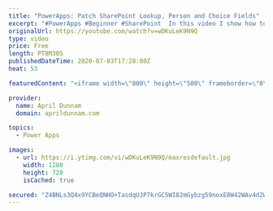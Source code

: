 ```yaml
---
title: "PowerApps: Patch SharePoint Lookup, Person and Choice Fields"
excerpt: "#PowerApps #Beginner #SharePoint  In this video I show how to work with and Patch complex SharePoint field types in Power Apps including: Lookups, Choice and Person Fields."
originalUrl: https://youtube.com/watch?v=wDKuLeK9N9Q
type: video
price: Free
length: PT8M30S
publishedDateTime: 2020-07-03T17:28:00Z
heat: 53

featuredContent: "<iframe width=\"800\" height=\"500\" frameborder=\"0\" src=\"https://www.youtube.com/embed/wDKuLeK9N9Q\" allow=\"accelerometer; autoplay; encrypted-media; gyroscope; picture-in-picture\" allowfullscreen></iframe>"

provider:
  name: April Dunnam
  domain: aprildunnam.com

topics:
  - Power Apps

images:
  - url: https://i.ytimg.com/vi/wDKuLeK9N9Q/maxresdefault.jpg
    width: 1280
    height: 720
    isCached: true

secured: "Z4BNLs3Q4x9YCBeQNHO+TasdqUJP7krGC5WI82mGybzg59noxE8W42WAv4d2WBqtq14Y3HYQ4bTcIsDCSozKdCI5BwYOrdlPyhi1lcGRT7oQYyo7pKEydwIQupNtHvdP+OD0qccGq0T2o6v2pjYYMihxC0mCkOjyC6nvtL1VUrSE8eB6qYjZwcnI7udTaxvqg/dUlvCYW74T3YkBGij5ERDcBeLlDm11D+rnhHXsrjFA845XdN+zpFCfxM/grThqpiPd0PoM8KIZawnEQBt4R1za2aMmJ31E1kl7IFyOx2ExCLicpysXPmJRUQMBdjvdqdxMLft/puDGMYbLICiDFbzCmvEGVfSL2f4b9j7f3+R9Y9Ho0qkpCwYXPn/J4aA+LUmdFDNOG6HKG3CcJsobP6jwx3JnP6lUsa82OUsZ9vw=;qxneI65AoG95NHjatDYUaQ=="
---
```


